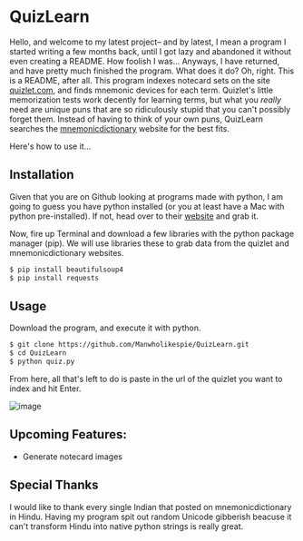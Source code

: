 # QuizLearn
Hello, and welcome to my latest project– and by latest, I mean a program I started writing a few months back, until I got lazy and abandoned it without even creating a README. How foolish I was... Anyways, I have returned, and have pretty much finished the program. What does it do? Oh, right. This is a README, after all. This program indexes notecard sets on the site [quizlet.com](https://quizlet.com), and finds mnemonic devices for each term. Quizlet's little memorization tests work decently for learning terms, but what you *really* need are unique puns that are so ridiculously stupid that you can't possibly forget them. Instead of having to think of your own puns, QuizLearn searches the [mnemonicdictionary](http://www.mnemonicdictionary.com) website for the best fits.

Here's how to use it...

## Installation
Given that you are on Github looking at programs made with python, I am going to guess you have python installed (or you at least have a Mac with python pre-installed). If not, head over to their [website](https://www.python.org) and grab it.

Now, fire up Terminal and download a few libraries with the python package manager (pip). We will use libraries these to grab data from the quizlet and mnemonicdictionary websites.

```bash  
$ pip install beautifulsoup4  
$ pip install requests  
```

## Usage
Download the program, and execute it with python.

```bash  
$ git clone https://github.com/Manwholikespie/QuizLearn.git  
$ cd QuizLearn  
$ python quiz.py  
```

From here, all that's left to do is paste in the url of the quizlet you want to index and hit Enter.

![image](http://i.imgur.com/XxOqmK3.png)

## Upcoming Features:
- Generate notecard images

## Special Thanks
I would like to thank every single Indian that posted on mnemonicdictionary in Hindu. Having my program spit out random Unicode gibberish beacuse it can't transform Hindu into native python strings is really great.